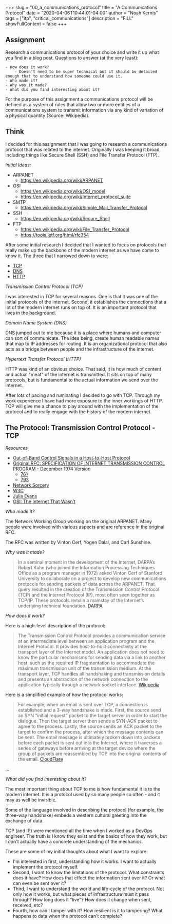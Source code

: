 +++
slug = "00_a_communications_protocol"
title = "A Communications Protocol"
date = "2020-04-06T10:44:01-04:00"
author = "Noah Kernis"
tags = ["itp", "critical_communications"]
description = "FILL"
showFullContent = false
+++

<!-- {{< figure src="img/..." alt="..." caption="[ ... ]" >}} -->

## Assignment

Research a communications protocol of your choice and write it up what you find in a blog post. Questions to answer (at the very least):

	- How does it work?
		- Doesn't need to be super technical but it should be detailed enough that to understand how someone could use it.
	- Who made it?
	- Why was it made?
	- What did you find interesting about it?

For the purpose of this assignment a communications protocol will be defined as a system of rules that allow two or more entities of a communications system to transmit information via any kind of variation of a physical quantity (Source: Wikipedia).

## Think

I decided for this assignment that I was going to research a communications protocol that was related to the internet. Originally I was keeping it broad, including things like Secure Shell (SSH) and File Transfer Protocol (FTP). 

*Initial Ideas:*

 - ARPANET
	- https://en.wikipedia.org/wiki/ARPANET
 - OSI
	- https://en.wikipedia.org/wiki/OSI_model
	- https://en.wikipedia.org/wiki/Internet_protocol_suite
- SMTP
	- https://en.wikipedia.org/wiki/Simple_Mail_Transfer_Protocol
- SSH
	- https://en.wikipedia.org/wiki/Secure_Shell
- FTP
	- https://en.wikipedia.org/wiki/File_Transfer_Protocol
	- https://tools.ietf.org/html/rfc354


After some initial research I decided that I wanted to focus on protocols that really make up the backbone of the modern internet as we have come to know it. The three that I narrowed down to were:

- [TCP](https://en.wikipedia.org/wiki/Transmission_Control_Protocol)
- [DNS](https://en.wikipedia.org/wiki/Domain_Name_System)
- [HTTP](https://en.wikipedia.org/wiki/Hypertext_Transfer_Protocol)

*Transmission Control Protocol (TCP)*

I was interested in TCP for several reasons. One is that it was one of the initial protocols of the internet. Second, it establishes the connections that a lot of the modern internet runs on top of. It is an important protocol that lives in the background. 

*Domain Name System (DNS)*

DNS jumped out to me because it is a place where humans and computer can sort of communicate. The idea being, create human readable names that map to IP addresses for routing. It is an organizational protocol that also acts as a bridge between people and the infrastructure of the internet. 

*Hypertext Transfer Protocol (HTTP)*

HTTP was kind of an obvious choice. That said, it is how much of content and actual "meat" of the internet is transmitted. It sits on top of many protocols, but is fundamental to the actual information we send over the internet. 

After lots of pacing and ruminating I decided to go with TCP. Through my work experience I have had more exposure to the inner workings of HTTP. TCP will give me a chance to play around with the implementation of the protocol and to really engage with the history of the modern internet. 

## The Protocol: Transmission Control Protocol - TCP 

*Resources*

- [Out-of-Band Control Signals in a Host-to-Host Protocol](http://www.networksorcery.com/enp/rfc/rfc721.txt)
- [Original RFC: SPECIFICATION OF INTERNET TRANSMISSION CONTROL PROGRAM - December 1974 Version](https://tools.ietf.org/html/rfc675)
	- [761](https://tools.ietf.org/html/rfc761)
	- [793](https://tools.ietf.org/html/rfc793)
- [Network Sorcery](http://www.networksorcery.com/enp/protocol/tcp.htm)
- [W3C](https://www.w3.org/TR/tcp-udp-sockets/)
- [Julia Evans](https://jvns.ca/blog/2015/11/21/why-you-should-understand-a-little-about-tcp/)
- [OSI: The Internet That Wasn’t](https://spectrum.ieee.org/tech-history/cyberspace/osi-the-internet-that-wasnt)

*Who made it?*

The Network Working Group working on the original ARPANET. Many people were involved with various aspects and are reference in the original RFC. 

The RFC was written by Vinton Cerf, Yogen Dalal, and Carl Sunshine.

*Why was it made?*

> In a seminal moment in the development of the Internet, DARPA’s Robert Kahn (who joined the Information Processing Techniques Office as a program manager in 1972) asked Vinton Cerf of Stanford University to collaborate on a project to develop new communications protocols for sending packets of data across the ARPANET. That query resulted in the creation of the Transmission Control Protocol (TCP) and the Internet Protocol (IP), most often seen together as TCP/IP. These protocols remain a mainstay of the Internet’s underlying technical foundation. [DARPA](https://www.darpa.mil/about-us/timeline/tcp-ip)

*How does it work?*

Here is a high-level description of the protocol:

> The Transmission Control Protocol provides a communication service at an intermediate level between an application program and the Internet Protocol. It provides host-to-host connectivity at the transport layer of the Internet model. An application does not need to know the particular mechanisms for sending data via a link to another host, such as the required IP fragmentation to accommodate the maximum transmission unit of the transmission medium. At the transport layer, TCP handles all handshaking and transmission details and presents an abstraction of the network connection to the application typically through a network socket interface. [Wikipedia](https://en.wikipedia.org/wiki/Transmission_Control_Protocol)

Here is a simplified example of how the protocol works:

> For example, when an email is sent over TCP, a connection is established and a 3-way handshake is made. First, the source send an SYN “initial request” packet to the target server in order to start the dialogue. Then the target server then sends a SYN-ACK packet to agree to the process. Lastly, the source sends an ACK packet to the target to confirm the process, after which the message contents can be sent. The email message is ultimately broken down into packets before each packet is sent out into the Internet, where it traverses a series of gateways before arriving at the target device where the group of packets are reassembled by TCP into the original contents of the email. [CloudFlare](https://www.cloudflare.com/learning/ddos/glossary/tcp-ip/)

...

*What did you find interesting about it?*

The most important thing about TCP to me is how fundamental it is to the modern internet. It is a protocol used by so many people so often - and it may as well be invisible. 

Some of the language involved in describing the protocol (for example, the three-way handshake) embeds a western cultural greeting into the exchange of data.

TCP (and IP) were mentioned all the time when I worked as a DevOps engineer. The truth is I know they exist and the basics of how they work, but I don't actually have a concrete understanding of the mechanics.

These are some of my initial thoughts about what I want to explore:

- I'm interested in first, understanding how it works. I want to actually implement the protocol myself.
- Second, I want to know the limitations of the protocol. What constraints does it have? How does that effect the information sent over it? Or what can even be sent over it?
- Third, I want to understand the world and life-cycle of the protocol. Not only how it works, but what pieces of infrastructure must it pass through? How long does it "live"? How does it change when sent, received, etc?
- Fourth, how can I tamper with it? How resilient is it to tampering? What happens to data when the protocol can't complete?
